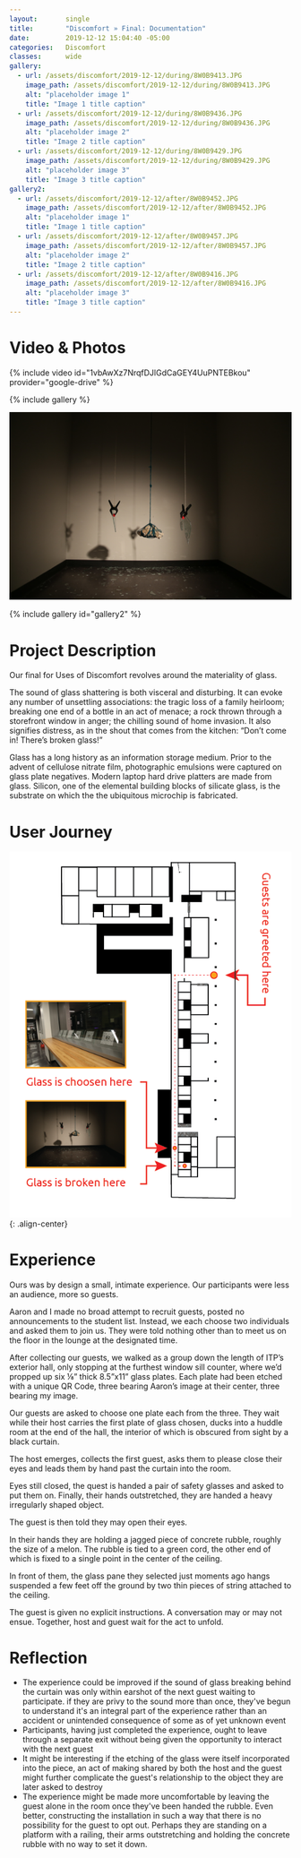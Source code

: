 ```yaml
---
layout:       single
title:        "Discomfort » Final: Documentation"
date:         2019-12-12 15:04:40 -05:00
categories:   Discomfort
classes:      wide
gallery:
  - url: /assets/discomfort/2019-12-12/during/8W0B9413.JPG
    image_path: /assets/discomfort/2019-12-12/during/8W0B9413.JPG
    alt: "placeholder image 1"
    title: "Image 1 title caption"
  - url: /assets/discomfort/2019-12-12/during/8W0B9436.JPG
    image_path: /assets/discomfort/2019-12-12/during/8W0B9436.JPG
    alt: "placeholder image 2"
    title: "Image 2 title caption"
  - url: /assets/discomfort/2019-12-12/during/8W0B9429.JPG
    image_path: /assets/discomfort/2019-12-12/during/8W0B9429.JPG
    alt: "placeholder image 3"
    title: "Image 3 title caption"
gallery2:
  - url: /assets/discomfort/2019-12-12/after/8W0B9452.JPG
    image_path: /assets/discomfort/2019-12-12/after/8W0B9452.JPG
    alt: "placeholder image 1"
    title: "Image 1 title caption"
  - url: /assets/discomfort/2019-12-12/after/8W0B9457.JPG
    image_path: /assets/discomfort/2019-12-12/after/8W0B9457.JPG
    alt: "placeholder image 2"
    title: "Image 2 title caption"
  - url: /assets/discomfort/2019-12-12/after/8W0B9416.JPG
    image_path: /assets/discomfort/2019-12-12/after/8W0B9416.JPG
    alt: "placeholder image 3"
    title: "Image 3 title caption"
---
```


# Video & Photos

{% include video id="1vbAwXz7NrqfDJlGdCaGEY4UuPNTEBkou" provider="google-drive" %}

{% include gallery %}

![Rock hanging from twine in a dark room](/assets/discomfort/2019-12-12/after/8W0B9448.JPG)

{% include gallery id="gallery2" %}

# Project Description

Our final for Uses of Discomfort revolves around the materiality of glass.

The sound of glass shattering is both visceral and disturbing. It can evoke any number of unsettling associations: the tragic loss of a family heirloom; breaking one end of a bottle in an act of menace; a rock thrown through a storefront window in anger; the chilling sound of home invasion. It also signifies distress, as in the shout that comes from the kitchen: “Don’t come in! There’s broken glass!”

Glass has a long history as an information storage medium. Prior to the advent of cellulose nitrate film, photographic emulsions were captured on glass plate negatives. Modern laptop hard drive platters are made from glass. Silicon, one of the elemental building blocks of silicate glass, is the substrate on which the the ubiquitous microchip is fabricated.

# User Journey

![User journey.](/assets/discomfort/2019-12-12/during/glass-map.png){: .align-center}

# Experience

Ours was by design a small, intimate experience. Our participants were less an audience, more so guests.

Aaron and I made no broad attempt to recruit guests, posted no announcements to the student list. Instead, we each choose two individuals and asked them to join us. They were told nothing other than to meet us on the floor in the lounge at the designated time.

After collecting our guests, we walked as a group down the length of ITP’s exterior hall, only stopping at the furthest window sill counter, where we’d propped up six ⅛” thick 8.5”x11” glass plates. Each plate had been etched with a unique QR Code, three bearing Aaron’s image at their center, three bearing my image.

Our guests are asked to choose one plate each from the three. They wait while their host carries the first plate of glass chosen, ducks into a huddle room at the end of the hall, the interior of which is obscured from sight by a black curtain.

The host emerges, collects the first guest, asks them to please close their eyes and leads them by hand past the curtain into the room.

Eyes still closed, the quest is handed a pair of safety glasses and asked to put them on. Finally, their hands outstretched, they are handed a heavy irregularly shaped object.

The guest is then told they may open their eyes.

In their hands they are holding a jagged piece of concrete rubble, roughly the size of a melon. The rubble is tied to a green cord, the other end of which is fixed to a single point in the center of the ceiling.

In front of them, the glass pane they selected just moments ago hangs suspended a few feet off the ground by two thin pieces of string attached to the ceiling.

The guest is given no explicit instructions. A conversation may or may not ensue. Together, host and guest wait for the act to unfold.

# Reflection

- The experience could be improved if the sound of glass breaking behind the curtain was only within earshot of the next guest waiting to participate. if they are privy to the sound more than once, they've begun to understand it's an integral part of the experience rather than an accident or unintended consequence of some as of yet unknown event
- Participants, having just completed the experience, ought to leave through a separate exit without being given the opportunity to interact with the next guest
- It might be interesting if the etching of the glass were itself incorporated into the piece, an act of making shared by both the host and the guest might further complicate the guest's relationship to the object they are later asked to destroy
- The experience might be made more uncomfortable by leaving the guest alone in the room once they've been handed the rubble. Even better, constructing the installation in such a way that there is no possibility for the guest to opt out. Perhaps they are standing on a platform with a railing, their arms outstretching and holding the concrete rubble with no way to set it down.

